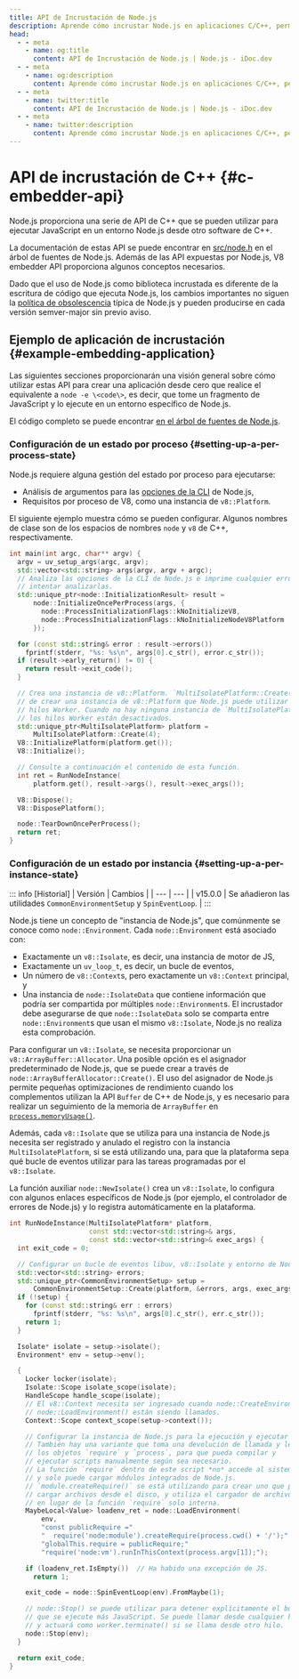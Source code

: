 ```yaml
---
title: API de Incrustación de Node.js
description: Aprende cómo incrustar Node.js en aplicaciones C/C++, permitiendo a los desarrolladores aprovechar el entorno de ejecución JavaScript de Node.js dentro de sus aplicaciones nativas.
head:
  - - meta
    - name: og:title
      content: API de Incrustación de Node.js | Node.js - iDoc.dev
  - - meta
    - name: og:description
      content: Aprende cómo incrustar Node.js en aplicaciones C/C++, permitiendo a los desarrolladores aprovechar el entorno de ejecución JavaScript de Node.js dentro de sus aplicaciones nativas.
  - - meta
    - name: twitter:title
      content: API de Incrustación de Node.js | Node.js - iDoc.dev
  - - meta
    - name: twitter:description
      content: Aprende cómo incrustar Node.js en aplicaciones C/C++, permitiendo a los desarrolladores aprovechar el entorno de ejecución JavaScript de Node.js dentro de sus aplicaciones nativas.
---
```



# API de incrustación de C++ {#c-embedder-api}

Node.js proporciona una serie de API de C++ que se pueden utilizar para ejecutar JavaScript en un entorno Node.js desde otro software de C++.

La documentación de estas API se puede encontrar en [src/node.h](https://github.com/nodejs/node/blob/HEAD/src/node.h) en el árbol de fuentes de Node.js. Además de las API expuestas por Node.js, V8 embedder API proporciona algunos conceptos necesarios.

Dado que el uso de Node.js como biblioteca incrustada es diferente de la escritura de código que ejecuta Node.js, los cambios importantes no siguen la [política de obsolescencia](/es/nodejs/api/deprecations) típica de Node.js y pueden producirse en cada versión semver-major sin previo aviso.

## Ejemplo de aplicación de incrustación {#example-embedding-application}

Las siguientes secciones proporcionarán una visión general sobre cómo utilizar estas API para crear una aplicación desde cero que realice el equivalente a `node -e \<code\>`, es decir, que tome un fragmento de JavaScript y lo ejecute en un entorno específico de Node.js.

El código completo se puede encontrar [en el árbol de fuentes de Node.js](https://github.com/nodejs/node/blob/HEAD/test/embedding/embedtest.cc).

### Configuración de un estado por proceso {#setting-up-a-per-process-state}

Node.js requiere alguna gestión del estado por proceso para ejecutarse:

- Análisis de argumentos para las [opciones de la CLI](/es/nodejs/api/cli) de Node.js,
- Requisitos por proceso de V8, como una instancia de `v8::Platform`.

El siguiente ejemplo muestra cómo se pueden configurar. Algunos nombres de clase son de los espacios de nombres `node` y `v8` de C++, respectivamente.

```C++ [C++]
int main(int argc, char** argv) {
  argv = uv_setup_args(argc, argv);
  std::vector<std::string> args(argv, argv + argc);
  // Analiza las opciones de la CLI de Node.js e imprime cualquier error que se haya producido al
  // intentar analizarlas.
  std::unique_ptr<node::InitializationResult> result =
      node::InitializeOncePerProcess(args, {
        node::ProcessInitializationFlags::kNoInitializeV8,
        node::ProcessInitializationFlags::kNoInitializeNodeV8Platform
      });

  for (const std::string& error : result->errors())
    fprintf(stderr, "%s: %s\n", args[0].c_str(), error.c_str());
  if (result->early_return() != 0) {
    return result->exit_code();
  }

  // Crea una instancia de v8::Platform. `MultiIsolatePlatform::Create()` es una forma
  // de crear una instancia de v8::Platform que Node.js puede utilizar al crear
  // hilos Worker. Cuando no hay ninguna instancia de `MultiIsolatePlatform`,
  // los hilos Worker están desactivados.
  std::unique_ptr<MultiIsolatePlatform> platform =
      MultiIsolatePlatform::Create(4);
  V8::InitializePlatform(platform.get());
  V8::Initialize();

  // Consulte a continuación el contenido de esta función.
  int ret = RunNodeInstance(
      platform.get(), result->args(), result->exec_args());

  V8::Dispose();
  V8::DisposePlatform();

  node::TearDownOncePerProcess();
  return ret;
}
```

### Configuración de un estado por instancia {#setting-up-a-per-instance-state}

::: info [Historial]
| Versión | Cambios |
| --- | --- |
| v15.0.0 | Se añadieron las utilidades `CommonEnvironmentSetup` y `SpinEventLoop`. |
:::

Node.js tiene un concepto de "instancia de Node.js", que comúnmente se conoce como `node::Environment`. Cada `node::Environment` está asociado con:

- Exactamente un `v8::Isolate`, es decir, una instancia de motor de JS,
- Exactamente un `uv_loop_t`, es decir, un bucle de eventos,
- Un número de `v8::Context`s, pero exactamente un `v8::Context` principal, y
- Una instancia de `node::IsolateData` que contiene información que podría ser compartida por múltiples `node::Environment`s. El incrustador debe asegurarse de que `node::IsolateData` solo se comparta entre `node::Environment`s que usan el mismo `v8::Isolate`, Node.js no realiza esta comprobación.

Para configurar un `v8::Isolate`, se necesita proporcionar un `v8::ArrayBuffer::Allocator`. Una posible opción es el asignador predeterminado de Node.js, que se puede crear a través de `node::ArrayBufferAllocator::Create()`. El uso del asignador de Node.js permite pequeñas optimizaciones de rendimiento cuando los complementos utilizan la API `Buffer` de C++ de Node.js, y es necesario para realizar un seguimiento de la memoria de `ArrayBuffer` en [`process.memoryUsage()`](/es/nodejs/api/process#processmemoryusage).

Además, cada `v8::Isolate` que se utiliza para una instancia de Node.js necesita ser registrado y anulado el registro con la instancia `MultiIsolatePlatform`, si se está utilizando una, para que la plataforma sepa qué bucle de eventos utilizar para las tareas programadas por el `v8::Isolate`.

La función auxiliar `node::NewIsolate()` crea un `v8::Isolate`, lo configura con algunos enlaces específicos de Node.js (por ejemplo, el controlador de errores de Node.js) y lo registra automáticamente en la plataforma.

```C++ [C++]
int RunNodeInstance(MultiIsolatePlatform* platform,
                    const std::vector<std::string>& args,
                    const std::vector<std::string>& exec_args) {
  int exit_code = 0;

  // Configurar un bucle de eventos libuv, v8::Isolate y entorno de Node.js.
  std::vector<std::string> errors;
  std::unique_ptr<CommonEnvironmentSetup> setup =
      CommonEnvironmentSetup::Create(platform, &errors, args, exec_args);
  if (!setup) {
    for (const std::string& err : errors)
      fprintf(stderr, "%s: %s\n", args[0].c_str(), err.c_str());
    return 1;
  }

  Isolate* isolate = setup->isolate();
  Environment* env = setup->env();

  {
    Locker locker(isolate);
    Isolate::Scope isolate_scope(isolate);
    HandleScope handle_scope(isolate);
    // El v8::Context necesita ser ingresado cuando node::CreateEnvironment() y
    // node::LoadEnvironment() están siendo llamados.
    Context::Scope context_scope(setup->context());

    // Configurar la instancia de Node.js para la ejecución y ejecutar el código dentro de ella.
    // También hay una variante que toma una devolución de llamada y le proporciona
    // los objetos `require` y `process`, para que pueda compilar y
    // ejecutar scripts manualmente según sea necesario.
    // La función `require` dentro de este script *no* accede al sistema de archivos,
    // y solo puede cargar módulos integrados de Node.js.
    // `module.createRequire()` se está utilizando para crear uno que pueda
    // cargar archivos desde el disco, y utiliza el cargador de archivos CommonJS estándar
    // en lugar de la función `require` solo interna.
    MaybeLocal<Value> loadenv_ret = node::LoadEnvironment(
        env,
        "const publicRequire ="
        "  require('node:module').createRequire(process.cwd() + '/');"
        "globalThis.require = publicRequire;"
        "require('node:vm').runInThisContext(process.argv[1]);");

    if (loadenv_ret.IsEmpty())  // Ha habido una excepción de JS.
      return 1;

    exit_code = node::SpinEventLoop(env).FromMaybe(1);

    // node::Stop() se puede utilizar para detener explícitamente el bucle de eventos y evitar
    // que se ejecute más JavaScript. Se puede llamar desde cualquier hilo,
    // y actuará como worker.terminate() si se llama desde otro hilo.
    node::Stop(env);
  }

  return exit_code;
}
```
